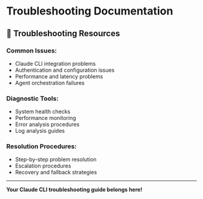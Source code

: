 # Troubleshooting Documentation

## 🔧 **Troubleshooting Resources**

### **Common Issues:**
- Claude CLI integration problems
- Authentication and configuration issues
- Performance and latency problems
- Agent orchestration failures

### **Diagnostic Tools:**
- System health checks
- Performance monitoring
- Error analysis procedures
- Log analysis guides

### **Resolution Procedures:**
- Step-by-step problem resolution
- Escalation procedures
- Recovery and fallback strategies

---
**Your Claude CLI troubleshooting guide belongs here!**
